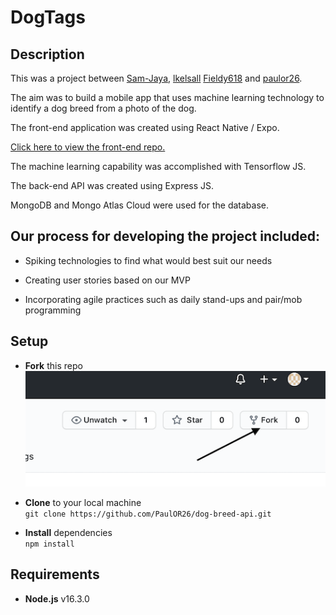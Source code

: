 # DogTags

## Description

This was a project between [Sam-Jaya](https://github.com/Sam-Jaya), [lkelsall](https://github.com/lkelsall) [Fieldy618](https://github.com/Fieldy618) and [paulor26](https://github.com/PaulOR26).

The aim was to build a mobile app that uses machine learning technology to identify a dog breed from a photo of the dog.

The front-end application was created using React Native / Expo.

[Click here to view the front-end repo.](https://github.com/PaulOR26/dog-breed-identifier/blob/main/README.md)

The machine learning capability was accomplished with Tensorflow JS.

The back-end API was created using Express JS.

MongoDB and Mongo Atlas Cloud were used for the database.

## Our process for developing the project included:

- Spiking technologies to find what would best suit our needs

- Creating user stories based on our MVP

- Incorporating agile practices such as daily stand-ups and pair/mob programming

## Setup

- **Fork** this repo  
  ![](readme-screenshot-fork.png)

- **Clone** to your local machine  
  `git clone https://github.com/PaulOR26/dog-breed-api.git`

- **Install** dependencies  
  `npm install`

## Requirements

- **Node.js** v16.3.0
